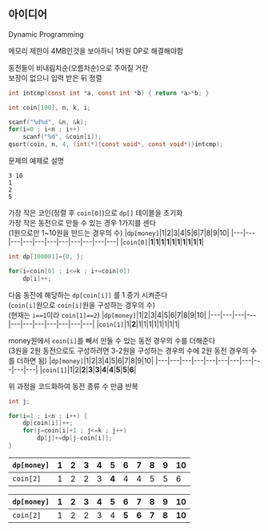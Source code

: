 ## 아이디어
Dynamic Programming  
  
메모리 제한이 4MB인것을 보아하니 1차원 DP로 해결해야함  
  
동전들이 비내림차순(오름차순)으로 주어질 거란  
보장이 없으니 입력 받은 뒤 정렬
```c
int intcmp(const int *a, const int *b) { return *a>*b; }

int coin[100], n, k, i;

scanf("%d%d", &n, &k);
for(i=0 ; i<n ; i++)
	scanf("%d", &coin[i]);
qsort(coin, n, 4, (int(*)(const void*, const void*))intcmp);
```
문제의 예제로 설명
```
3 10
1
2
5
```
가장 작은 코인(정렬 후 `coin[0]`)으로 `dp[]` 테이블을 초기화  
가장 작은 동전으로 만들 수 있는 경우 1가지를 센다  
(1원으로만 1~10원을 만드는 경우의 수)
|`dp[money]`|1|2|3|4|5|6|7|8|9|10|
|---|---|---|---|---|---|---|---|---|---|---|
|`coin[0]`|**1**|**1**|**1**|**1**|**1**|**1**|**1**|**1**|**1**|**1**|
```c
int dp[100001]={0, };

for(i=coin[0] ; i<=k ; i+=coin[0])
	dp[i]++;
```
다음 동전에 해당하는 `dp[coin[i]]` 를 1 증가 시켜준다  
(`coin[i]`원으로 `coin[i]`원을 구성하는 경우의 수)  
(현재는 `i==1`이라 `coin[1]==2`)
|`dp[money]`|1|2|3|4|5|6|7|8|9|10|
|---|---|---|---|---|---|---|---|---|---|---|
|`coin[1]`|1|**2**|1|1|1|1|1|1|1|1|

money원에서 `coin[i]`를 빼서 만들 수 있는 동전 경우의 수를 더해준다  
(3원을 2원 동전으로도 구성하려면 3-2원을 구성하는 경우의 수에 2원 동전 경우의 수를 더하면 됨)
|`dp[money]`|1|2|3|4|5|6|7|8|9|10|
|---|---|---|---|---|---|---|---|---|---|---|
|`coin[1]`|1|2|**2**|**3**|**3**|**4**|**4**|**5**|**5**|**6**|

위 과정을 코드화하여 동전 종류 수 만큼 반복
```c
int j;

for(i=1 ; i<n ; i++) {
	dp[coin[i]]++;
	for(j=coin[i]+1 ; j<=k ; j++)
		dp[j]+=dp[j-coin[i]];
}
```
|`dp[money]`|1|2|3|4|5|6|7|8|9|10|
|---|---|---|---|---|---|---|---|---|---|---|
|`coin[2]`|1|2|2|3|**4**|4|4|5|5|6|

|`dp[money]`|1|2|3|4|5|6|7|8|9|10|
|---|---|---|---|---|---|---|---|---|---|---|
|`coin[2]`|1|2|2|3|4|**5**|**6**|**7**|**8**|**10**|
